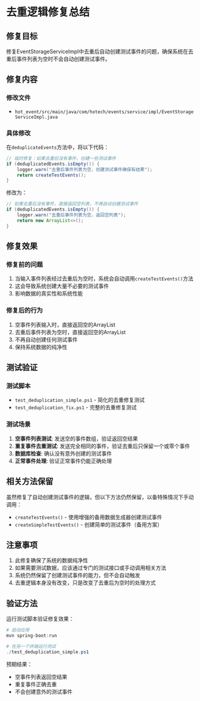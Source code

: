 # 去重逻辑修复总结

## 修复目标
修复EventStorageServiceImpl中去重后自动创建测试事件的问题，确保系统在去重后事件列表为空时不会自动创建测试事件。

## 修复内容

### 修改文件
- `hot_event/src/main/java/com/hotech/events/service/impl/EventStorageServiceImpl.java`

### 具体修改
在`deduplicateEvents`方法中，将以下代码：

```java
// 临时修复：如果去重后没有事件，创建一些测试事件
if (deduplicatedEvents.isEmpty()) {
    logger.warn("去重后事件列表为空，创建测试事件确保有结果");
    return createTestEvents();
}
```

修改为：

```java
// 如果去重后没有事件，直接返回空列表，不再自动创建测试事件
if (deduplicatedEvents.isEmpty()) {
    logger.warn("去重后事件列表为空，返回空列表");
    return new ArrayList<>();
}
```

## 修复效果

### 修复前的问题
1. 当输入事件列表经过去重后为空时，系统会自动调用`createTestEvents()`方法
2. 这会导致系统创建大量不必要的测试事件
3. 影响数据的真实性和系统性能

### 修复后的行为
1. 空事件列表输入时，直接返回空的ArrayList
2. 去重后事件列表为空时，直接返回空的ArrayList
3. 不再自动创建任何测试事件
4. 保持系统数据的纯净性

## 测试验证

### 测试脚本
- `test_deduplication_simple.ps1` - 简化的去重修复测试
- `test_deduplication_fix.ps1` - 完整的去重修复测试

### 测试场景
1. **空事件列表测试**: 发送空的事件数组，验证返回空结果
2. **重复事件去重测试**: 发送完全相同的事件，验证去重后只保留一个或零个事件
3. **数据库检查**: 确认没有意外创建的测试事件
4. **正常事件处理**: 验证正常事件仍能正确处理

## 相关方法保留

虽然修复了自动创建测试事件的逻辑，但以下方法仍然保留，以备特殊情况下手动调用：

- `createTestEvents()` - 使用增强的备用数据生成器创建测试事件
- `createSimpleTestEvents()` - 创建简单的测试事件（备用方案）

## 注意事项

1. 此修复确保了系统的数据纯净性
2. 如果需要测试数据，应该通过专门的测试接口或手动调用相关方法
3. 系统仍然保留了创建测试事件的能力，但不会自动触发
4. 去重逻辑本身没有改变，只是改变了去重后为空时的处理方式

## 验证方法

运行测试脚本验证修复效果：

```powershell
# 启动应用
mvn spring-boot:run

# 在另一个终端运行测试
./test_deduplication_simple.ps1
```

预期结果：
- 空事件列表返回空结果
- 重复事件正确去重
- 不会创建意外的测试事件